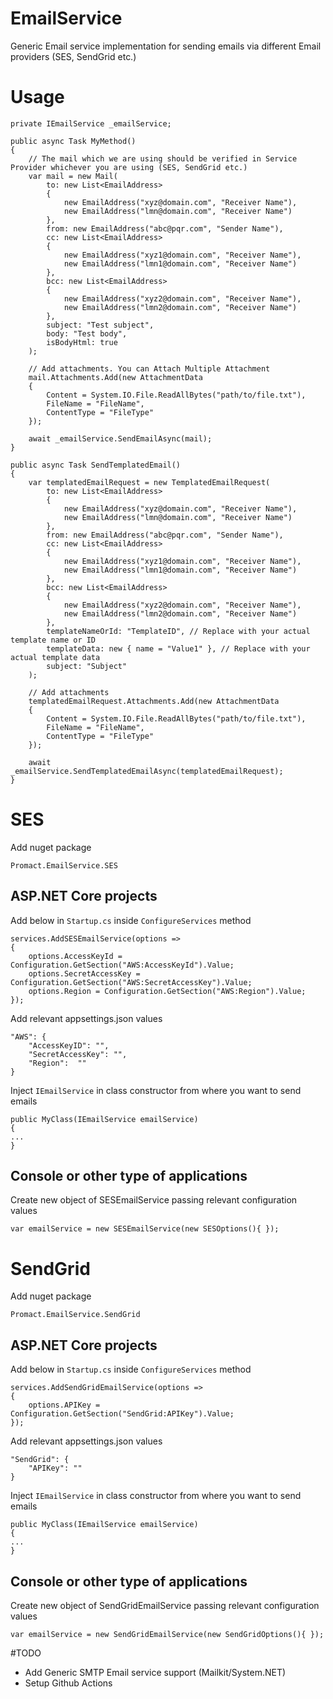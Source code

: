 # EmailService
Generic Email service implementation for sending emails via different Email providers (SES, SendGrid etc.)

# Usage

```
private IEmailService _emailService;

public async Task MyMethod()
{
    // The mail which we are using should be verified in Service Provider whichever you are using (SES, SendGrid etc.)
    var mail = new Mail(
        to: new List<EmailAddress>
        {
            new EmailAddress("xyz@domain.com", "Receiver Name"),
            new EmailAddress("lmn@domain.com", "Receiver Name")
        },
        from: new EmailAddress("abc@pqr.com", "Sender Name"),
        cc: new List<EmailAddress>
        {
            new EmailAddress("xyz1@domain.com", "Receiver Name"),
            new EmailAddress("lmn1@domain.com", "Receiver Name")
        },
        bcc: new List<EmailAddress>
        {
            new EmailAddress("xyz2@domain.com", "Receiver Name"),
            new EmailAddress("lmn2@domain.com", "Receiver Name")
        },
        subject: "Test subject",
        body: "Test body",
        isBodyHtml: true
    );

    // Add attachments. You can Attach Multiple Attachment
    mail.Attachments.Add(new AttachmentData
    {
        Content = System.IO.File.ReadAllBytes("path/to/file.txt"),
        FileName = "FileName",
        ContentType = "FileType"
    });

    await _emailService.SendEmailAsync(mail);
}

public async Task SendTemplatedEmail()
{
    var templatedEmailRequest = new TemplatedEmailRequest(
        to: new List<EmailAddress>
        {
            new EmailAddress("xyz@domain.com", "Receiver Name"),
            new EmailAddress("lmn@domain.com", "Receiver Name")
        },
        from: new EmailAddress("abc@pqr.com", "Sender Name"),
        cc: new List<EmailAddress>
        {
            new EmailAddress("xyz1@domain.com", "Receiver Name"),
            new EmailAddress("lmn1@domain.com", "Receiver Name")
        },
        bcc: new List<EmailAddress>
        {
            new EmailAddress("xyz2@domain.com", "Receiver Name"),
            new EmailAddress("lmn2@domain.com", "Receiver Name")
        },
        templateNameOrId: "TemplateID", // Replace with your actual template name or ID
        templateData: new { name = "Value1" }, // Replace with your actual template data            
        subject: "Subject"
    );

    // Add attachments
    templatedEmailRequest.Attachments.Add(new AttachmentData
    {
        Content = System.IO.File.ReadAllBytes("path/to/file.txt"),
        FileName = "FileName",
        ContentType = "FileType"
    });

    await _emailService.SendTemplatedEmailAsync(templatedEmailRequest);
}

```

# SES

Add nuget package

```
Promact.EmailService.SES
```

## ASP.NET Core projects

Add below in `Startup.cs` inside `ConfigureServices` method

```
services.AddSESEmailService(options =>
{
    options.AccessKeyId = Configuration.GetSection("AWS:AccessKeyId").Value;
    options.SecretAccessKey = Configuration.GetSection("AWS:SecretAccessKey").Value;
    options.Region = Configuration.GetSection("AWS:Region").Value;
});
```

Add relevant appsettings.json values

```
"AWS": {
    "AccessKeyID": "",
    "SecretAccessKey": "",
    "Region":  ""
}
```

Inject `IEmailService` in class constructor from where you want to send emails

```
public MyClass(IEmailService emailService)
{
...
}
```

## Console or other type of applications

Create new object of SESEmailService passing relevant configuration values

```
var emailService = new SESEmailService(new SESOptions(){ });
```

# SendGrid

Add nuget package

```
Promact.EmailService.SendGrid
```

## ASP.NET Core projects

Add below in `Startup.cs` inside `ConfigureServices` method

```
services.AddSendGridEmailService(options =>
{
    options.APIKey = Configuration.GetSection("SendGrid:APIKey").Value;
});
```

Add relevant appsettings.json values

```
"SendGrid": {
    "APIKey": ""
}
```

Inject `IEmailService` in class constructor from where you want to send emails

```
public MyClass(IEmailService emailService)
{
...
}
```

## Console or other type of applications

Create new object of SendGridEmailService passing relevant configuration values

```
var emailService = new SendGridEmailService(new SendGridOptions(){ });
```

#TODO
- Add Generic SMTP Email service support (Mailkit/System.NET)
- Setup Github Actions

